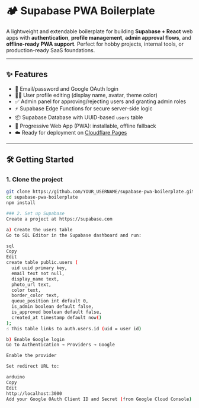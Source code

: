 # 🏕️ Supabase PWA Boilerplate

A lightweight and extendable boilerplate for building **Supabase + React** web apps with **authentication**, **profile management**, **admin approval flows**, and **offline-ready PWA support**. Perfect for hobby projects, internal tools, or production-ready SaaS foundations.

---

## ✨ Features

- 🔐 Email/password and Google OAuth login
- 🧑‍🎨 User profile editing (display name, avatar, theme color)
- ✅ Admin panel for approving/rejecting users and granting admin roles
- ⚡ Supabase Edge Functions for secure server-side logic
- 📦 Supabase Database with UUID-based `users` table
- 📱 Progressive Web App (PWA): installable, offline fallback
- ☁️ Ready for deployment on [Cloudflare Pages](https://pages.cloudflare.com/)

---

## 🛠️ Getting Started

### 1. Clone the project

```bash
git clone https://github.com/YOUR_USERNAME/supabase-pwa-boilerplate.git
cd supabase-pwa-boilerplate
npm install

### 2. Set up Supabase
Create a project at https://supabase.com

a) Create the users table
Go to SQL Editor in the Supabase dashboard and run:

sql
Copy
Edit
create table public.users (
  uid uuid primary key,
  email text not null,
  display_name text,
  photo_url text,
  color text,
  border_color text,
  queue_position int default 0,
  is_admin boolean default false,
  is_approved boolean default false,
  created_at timestamp default now()
);
☝️ This table links to auth.users.id (uid = user id)

b) Enable Google login
Go to Authentication → Providers → Google

Enable the provider

Set redirect URL to:

arduino
Copy
Edit
http://localhost:3000
Add your Google OAuth Client ID and Secret (from Google Cloud Console)
